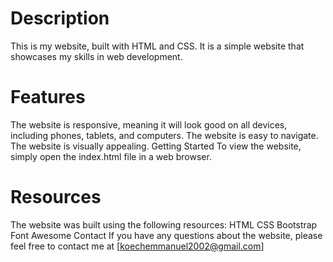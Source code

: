 # Description
This is my website, built with HTML and CSS. It is a simple website that showcases my skills in web development.

# Features
The website is responsive, meaning it will look good on all devices, including phones, tablets, and computers.
The website is easy to navigate.
The website is visually appealing.
Getting Started
To view the website, simply open the index.html file in a web browser.

# Resources
The website was built using the following resources:
HTML
CSS
Bootstrap
Font Awesome
Contact
If you have any questions about the website, please feel free to contact me at [koechemmanuel2002@gmail.com]

